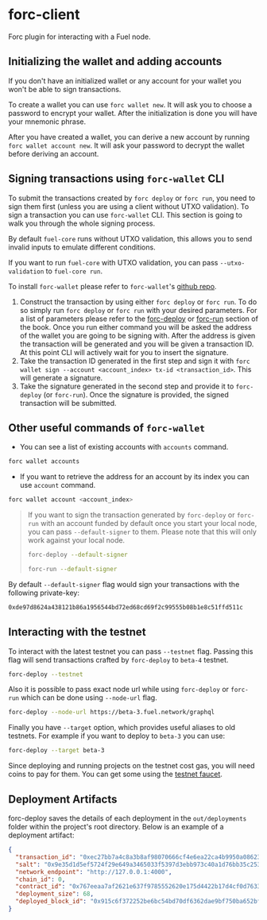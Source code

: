 # forc-client

Forc plugin for interacting with a Fuel node.

## Initializing the wallet and adding accounts

If you don't have an initialized wallet or any account for your wallet you won't be able to sign transactions.

To create a wallet you can use `forc wallet new`. It will ask you to choose a password to encrypt your wallet. After the initialization is done you will have your mnemonic phrase.

After you have created a wallet, you can derive a new account by running `forc wallet account new`. It will ask your password to decrypt the wallet before deriving an account.

## Signing transactions using `forc-wallet` CLI

To submit the transactions created by `forc deploy` or `forc run`, you need to sign them first (unless you are using a client without UTXO validation). To sign a transaction you can use `forc-wallet` CLI. This section is going to walk you through the whole signing process.

By default `fuel-core` runs without UTXO validation, this allows you to send invalid inputs to emulate different conditions.

If you want to run `fuel-core` with UTXO validation, you can pass `--utxo-validation` to `fuel-core run`.

To install `forc-wallet` please refer to `forc-wallet`'s [github repo](https://github.com/FuelLabs/forc-wallet#forc-wallet).

1. Construct the transaction by using either `forc deploy` or `forc run`. To do so simply run `forc deploy` or `forc run` with your desired parameters. For a list of parameters please refer to the [forc-deploy](./forc_deploy.md) or [forc-run](./forc_run.md) section of the book. Once you run either command you will be asked the address of the wallet you are going to be signing with. After the address is given the transaction will be generated and you will be given a transaction ID. At this point CLI will actively wait for you to insert the signature.
2. Take the transaction ID generated in the first step and sign it with `forc wallet sign --account <account_index> tx-id <transaction_id>`. This will generate a signature.
3. Take the signature generated in the second step and provide it to `forc-deploy` (or `forc-run`). Once the signature is provided, the signed transaction will be submitted.

## Other useful commands of `forc-wallet`

- You can see a list of existing accounts with `accounts` command.

```sh
forc wallet accounts
```

- If you want to retrieve the address for an account by its index you can use `account` command.

```sh
forc wallet account <account_index>
```

> If you want to sign the transaction generated by `forc-deploy` or `forc-run` with an account funded by default once you start your local node, you can pass `--default-signer` to them. Please note that this will only work against your local node.
>
> ```sh
> forc-deploy --default-signer
> ```
>
> ```sh
> forc-run --default-signer
> ```

By default `--default-signer` flag would sign your transactions with the following private-key:

```sh
0xde97d8624a438121b86a1956544bd72ed68cd69f2c99555b08b1e8c51ffd511c
```

## Interacting with the testnet

To interact with the latest testnet you can pass `--testnet` flag. Passing this flag will send transactions crafted by `forc-deploy` to `beta-4` testnet.

```sh
forc-deploy --testnet
```

Also it is possible to pass exact node url while using `forc-deploy` or `forc-run` which can be done using `--node-url` flag.

```sh
forc-deploy --node-url https://beta-3.fuel.network/graphql
```

Finally you have `--target` option, which provides useful aliases to old testnets. For example if you want to deploy to `beta-3` you can use:

```sh
forc-deploy --target beta-3
```

Since deploying and running projects on the testnet cost gas, you will need coins to pay for them. You can get some using the [testnet faucet](https://faucet-beta-4.fuel.network/).

## Deployment Artifacts

forc-deploy saves the details of each deployment in the `out/deployments` folder within the project's root directory. Below is an example of a deployment artifact:

```json
{
  "transaction_id": "0xec27bb7a4c8a3b8af98070666cf4e6ea22ca4b9950a0862334a1830520012f5d",
  "salt": "0x9e35d1d5ef5724f29e649a3465033f5397d3ebb973c40a1d76bb35c253f0dec7",
  "network_endpoint": "http://127.0.0.1:4000",
  "chain_id": 0,
  "contract_id": "0x767eeaa7af2621e637f9785552620e175d4422b17d4cf0d76335c38808608a7b",
  "deployment_size": 68,
  "deployed_block_id": "0x915c6f372252be6bc54bd70df6362dae9bf750ba652bf5582d9b31c7023ca6cf"
}
```
